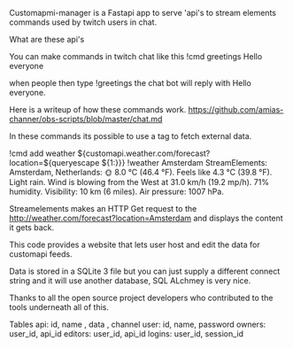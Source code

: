 
Customapmi-manager is a Fastapi app to serve 'api's to stream elements commands used by twitch users in chat.

What are these api's 

You can make commands in twitch chat like this 
!cmd greetings Hello everyone 

when people then type !greetings the chat bot will reply with Hello everyone.

Here is a writeup of how these commands work.
https://github.com/amias-channer/obs-scripts/blob/master/chat.md

In these commands its possible to use a tag to fetch external data.

!cmd add weather ${customapi.weather.com/forecast?location=${queryescape ${1:}}}
!weather Amsterdam
StreamElements: Amsterdam, Netherlands: 🌞 8.0 °C (46.4 °F). Feels like 4.3 °C (39.8 °F). Light rain. Wind is blowing from the West at 31.0 km/h (19.2 mp/h). 71% humidity. Visibility: 10 km (6 miles). Air pressure: 1007 hPa.

Streamelements makes an HTTP Get request to the http://weather.com/forecast?location=Amsterdam and displays the content it gets back.

This code provides a website that lets user host and edit the data for customapi feeds.

Data is stored in a SQLite 3 file but you can just supply a different connect string and it will use another database, SQL ALchmey is very nice.

Thanks to all the open source project developers who contributed to the tools underneath all of this.



Tables
    api: id, name , data , channel
    user: id, name, password
    owners: user_id, api_id
    editors: user_id, api_id
    logins: user_id, session_id 


